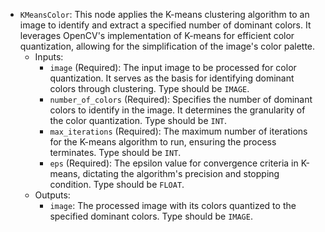- `KMeansColor`: This node applies the K-means clustering algorithm to an image to identify and extract a specified number of dominant colors. It leverages OpenCV's implementation of K-means for efficient color quantization, allowing for the simplification of the image's color palette.
    - Inputs:
        - `image` (Required): The input image to be processed for color quantization. It serves as the basis for identifying dominant colors through clustering. Type should be `IMAGE`.
        - `number_of_colors` (Required): Specifies the number of dominant colors to identify in the image. It determines the granularity of the color quantization. Type should be `INT`.
        - `max_iterations` (Required): The maximum number of iterations for the K-means algorithm to run, ensuring the process terminates. Type should be `INT`.
        - `eps` (Required): The epsilon value for convergence criteria in K-means, dictating the algorithm's precision and stopping condition. Type should be `FLOAT`.
    - Outputs:
        - `image`: The processed image with its colors quantized to the specified dominant colors. Type should be `IMAGE`.
